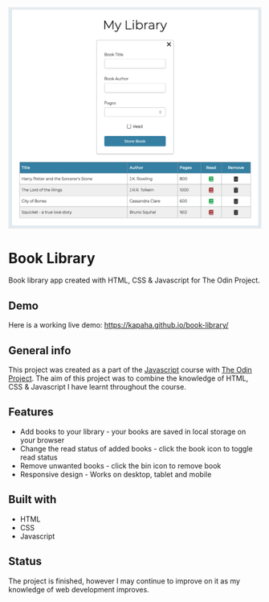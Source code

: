 ![Example screenshot](./images/book-library.png)

# Book Library
Book library app created with HTML, CSS & Javascript for The Odin Project.

## Demo
Here is a working live demo: https://kapaha.github.io/book-library/

## General info
This project was created as a part of the [Javascript](https://www.theodinproject.com/courses/javascript/lessons/library) course with [The Odin Project](https://theodinproject.com). The aim of this project was to combine the knowledge of HTML, CSS & Javascript I have learnt throughout the course.

## Features
* Add books to your library - your books are saved in local storage on your browser
* Change the read status of added books - click the book icon to toggle read status
* Remove unwanted books - click the bin icon to remove book
* Responsive design - Works on desktop, tablet and mobile

## Built with
* HTML
* CSS
* Javascript

## Status
The project is finished, however I may continue to improve on it as my knowledge of web development improves.
